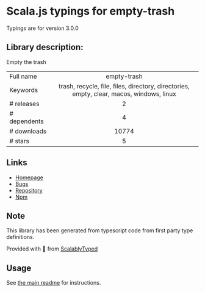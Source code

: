 
# Scala.js typings for empty-trash

Typings are for version 3.0.0

## Library description:
Empty the trash

|                    |                 |
| ------------------ | :-------------: |
| Full name          | empty-trash |
| Keywords           | trash, recycle, file, files, directory, directories, empty, clear, macos, windows, linux |
| # releases         | 2 |
| # dependents       | 4 |
| # downloads        | 10774 |
| # stars            | 5 |

## Links
- [Homepage](https://github.com/sindresorhus/empty-trash#readme)
- [Bugs](https://github.com/sindresorhus/empty-trash/issues)
- [Repository](https://github.com/sindresorhus/empty-trash)
- [Npm](https://www.npmjs.com/package/empty-trash)
    


## Note
This library has been generated from typescript code from first party type definitions.

Provided with :purple_heart: from [ScalablyTyped](https://github.com/oyvindberg/ScalablyTyped)

## Usage
See [the main readme](../../readme.md) for instructions.


